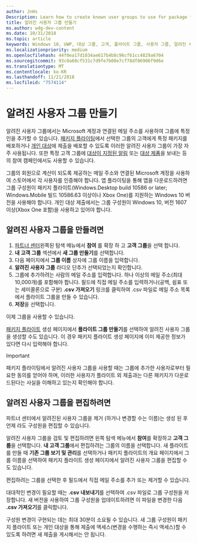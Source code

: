 ```yaml
---
author: JnHs
Description: Learn how to create known user groups to use for package flighting and more.
title: 알려진 사용자 그룹 만들기
ms.author: wdg-dev-content
ms.date: 10/31/2018
ms.topic: article
keywords: Windows 10, UWP, 대상 그룹, 고객, 플라이트 그룹, 사용자 그룹, 알려진 사용자
ms.localizationpriority: medium
ms.openlocfilehash: 44f0ea17d1034ae617b4b8c96cf61cc4829a6704
ms.sourcegitcommit: 93c0a60cf531c7d9fe7b00e7cf78df86906f9d6e
ms.translationtype: MT
ms.contentlocale: ko-KR
ms.lasthandoff: 11/21/2018
ms.locfileid: "7574114"
---
```

# <a name="create-known-user-groups"></a>알려진 사용자 그룹 만들기

알려진 사용자 그룹에서는 Microsoft 계정과 연결된 메일 주소를 사용하여 그룹에 특정인을 추가할 수 있습니다. [패키지 플라이팅](package-flights.md)에서 선택한 그룹의 고객에게 특정 패키지를 배포하거나 [개인 대상](choose-visibility-options.md#audience)에 제출을 배포할 수 있도록 이러한 알려진 사용자 그룹이 가장 자주 사용됩니다. 또한 특정 고객 그룹에 [대상이 지정된 알림](send-push-notifications-to-your-apps-customers.md) 또는 [대상 제품](use-targeted-offers-to-maximize-engagement-and-conversions.md)을 보내는 등의 참여 캠페인에서도 사용할 수 있습니다.

그룹의 회원으로 계산이 되도록 제공하는 메일 주소와 연결된 Microsoft 계정을 사용하여 스토어에서 각 사용자를 인증해야 합니다. 앱 플라이팅을 통해 앱을 다운로드하려면 그룹 구성원이 패키지 플라이트(Windows.Desktop build 10586 or later; Windows.Mobile 빌드 10586.63 이상이나 Xbox One)를 지원하는 Windows 10 버전을 사용해야 합니다. 개인 대상 제출에서는 그룹 구성원이 Windows 10, 버전 1607 이상(Xbox One 포함)을 사용하고 있어야 합니다.

## <a name="to-create-a-known-user-group"></a>알려진 사용자 그룹을 만들려면

1. [파트너 센터](https://partner.microsoft.com/dashboard)왼쪽된 탐색 메뉴에서 **참여** 를 확장 하 고 **고객 그룹**을 선택 합니다. 
2. **내 고객 그룹** 섹션에서 **새 그룹 만들기**를 선택합니다.
3. 다음 페이지에서 **그룹 이름** 상자에 그룹 이름을 입력합니다.
4. **알려진 사용자 그룹** 라디오 단추가 선택되었는지 확인합니다.
5. 그룹에 추가하려는 사람의 메일 주소를 입력합니다. 하나 이상의 메일 주소(최대 10,000개)를 포함해야 합니다. 필드에 직접 메일 주소를 입력하거나(공백, 쉼표 또는 세미콜론으로 구분) **.csv 가져오기** 링크를 클릭하여 .csv 파일로 메일 주소 목록에서 플라이트 그룹을 만들 수 있습니다.
6. **저장**을 선택합니다.

이제 그룹을 사용할 수 있습니다.

[패키지 플라이트](package-flights.md) 생성 페이지에서 **플라이트 그룹 만들기**를 선택하여 알려진 사용자 그룹을 생성할 수도 있습니다. 이 경우 패키지 플라이트 생성 페이지에 이미 제공한 정보가 있다면 다시 입력해야 합니다.

> [!IMPORTANT]
> 패키지 플라이팅에서 알려진 사용자 그룹을 사용할 때는 그룹에 추가한 사용자로부터 필요한 동의를 얻어야 하며, 이러한 사용자가 플라이트 외 제출과는 다른 패키지가 다운로드된다는 사실을 이해하고 있는지 확인해야 합니다. 

## <a name="to-edit-a-known-user-group"></a>알려진 사용자 그룹을 편집하려면

파트너 센터에서 알려진된 사용자 그룹을 제거 (하거나 변경할 수는 이름)는 생성 된 후 언제 라도 구성원을 편집할 수 있습니다.

알려진 사용자 그룹을 검토 및 편집하려면 왼쪽 탐색 메뉴에서 **참여**를 확장하고 **고객 그룹**을 선택합니다. **내 고객 그룹**에서 편집하려는 그룹의 이름을 선택합니다. 새 플라이트를 만들 때 **기존 그룹 보기 및 관리**를 선택하거나 패키지 플라이트의 개요 페이지에서 그룹 이름을 선택하여 패키지 플라이트 생성 페이지에서 알려진 사용자 그룹을 편집할 수도 있습니다. 

편집하려는 그룹을 선택한 후 필드에서 직접 메일 주소를 추가 또는 제거할 수 있습니다.

대대적인 변경이 필요할 때는 **.csv 내보내기**를 선택하여 .csv 파일로 그룹 구성원을 저장합니다. 새 버전을 사용하여 그룹 구성원을 업데이트하려면 이 파일을 변경한 다음 **.csv 가져오기**를 클릭합니다.

구성원 변경이 구현되는 데는 최대 30분이 소요될 수 있습니다. 새 그룹 구성원이 패키지 플라이트 또는 개인 대상을 통해 제출에 액세스(변경을 수행하는 즉시 액세스)할 수 있도록 하려면 새 제출을 게시해서는 안 됩니다. 






